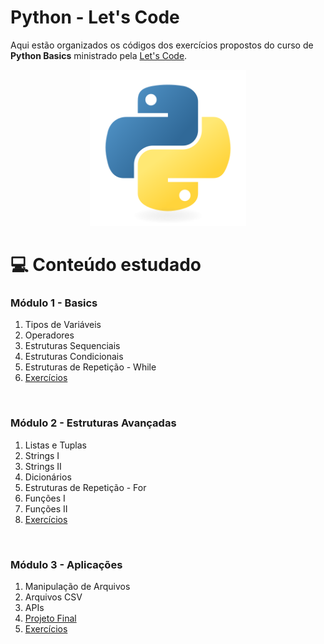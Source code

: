 # Python - Let's Code

Aqui estão organizados os códigos dos exercícios propostos do curso de **Python Basics** ministrado pela [Let's Code](https://letscode.com.br/).

<div align="center" >
    <img alt="Python" height="250" width="250" src="https://raw.githubusercontent.com/devicons/devicon/master/icons/python/python-original.svg">
</div>

# :computer: Conteúdo estudado

### Módulo 1 - Basics
1. Tipos de Variáveis  
2. Operadores  
3. Estruturas Sequenciais  
4. Estruturas Condicionais  
5. Estruturas de Repetição - While  
6. [Exercícios](/Mod1/)  

<br>

### Módulo 2 - Estruturas Avançadas
1. Listas e Tuplas
2. Strings I
3. Strings II
4. Dicionários
5. Estruturas de Repetição - For
6. Funções I
7. Funções II
8. [Exercícios](/Mod2/)

<br>

### Módulo 3 - Aplicações
1. Manipulação de Arquivos
2. Arquivos CSV
3. APIs
4. [Projeto Final](ProjetoFinal.ipynb)
5. [Exercícios](/Mod3/)


